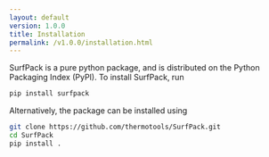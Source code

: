 ```yaml
---
layout: default
version: 1.0.0
title: Installation
permalink: /v1.0.0/installation.html
---
```


SurfPack is a pure python package, and is distributed on the Python Packaging Index (PyPI). To install SurfPack, run
```bash
pip install surfpack
```

Alternatively, the package can be installed using
```bash
git clone https://github.com/thermotools/SurfPack.git
cd SurfPack
pip install .
```